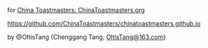 for [China Toastmasters: ChinaToastmasters.org](http://chinatoastmasters.org/)

https://github.com/ChinaToastmasters/chinatoastmasters.github.io


by @OItisTang (Chenggang Tang, OItisTang@163.com)
